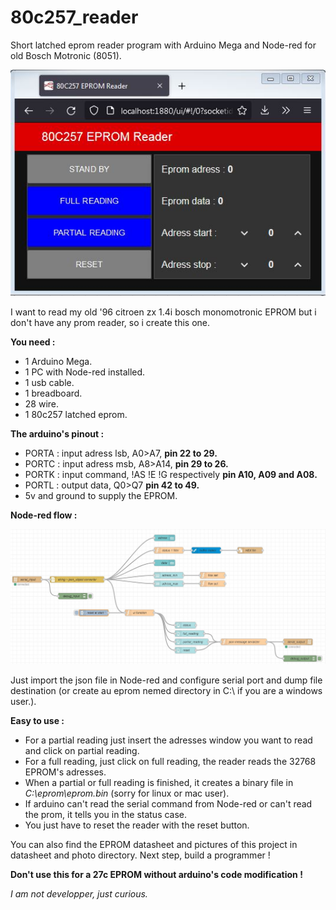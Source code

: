 # 80c257_reader #

Short latched eprom reader program with Arduino Mega and Node-red for old Bosch Motronic (8051).


![This is an image](https://github.com/legtom/80c257_reader/blob/main/02_photo/01_stand_by.JPG)

I want to read my old '96 citroen zx 1.4i bosch monomotronic EPROM but i don't have any prom reader, so i create this one.

**You need :**
* 1 Arduino Mega.
* 1 PC with Node-red installed.
* 1 usb cable.
* 1 breadboard.
* 28 wire.
* 1 80c257 latched eprom.


**The arduino's pinout :**
* PORTA : input adress lsb, A0>A7, **pin 22 to 29.**
* PORTC : input adress msb, A8>A14, **pin 29 to 26.**
* PORTK : input command, !AS !E !G respectively **pin A10, A09 and A08.**
* PORTL : output data, Q0>Q7 **pin 42 to 49.**
* 5v and ground to supply the EPROM.

**Node-red flow :**

![This is an image](https://github.com/legtom/80c257_reader/blob/main/02_photo/00_node-red_flow.JPG)

Just import the json file in Node-red and configure serial port and dump file destination (or create au eprom nemed directory in C:\ if you are a windows user.).

**Easy to use :**
* For a partial reading just insert the adresses window you want to read and click on partial reading.
* For a full reading, just click on full reading, the reader reads the 32768 EPROM's adresses.
* When a partial or full reading is finished, it creates a binary file in *C:\eprom\eprom.bin* (sorry for linux  or mac user).
* If arduino can't read the serial command from Node-red or can't read the prom, it tells you in the status case. 
* You just have to reset the reader with the reset button.

You can also find the EPROM datasheet and pictures of this project in datasheet and photo directory.
Next step, build a programmer !

**Don't use this for a 27c EPROM without arduino's code modification !**

*I am not developper, just curious.*
